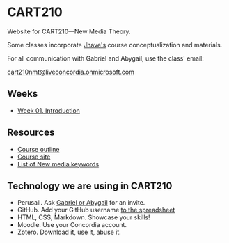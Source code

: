 # CART210
Website for CART210—New Media Theory. 

Some classes incorporate [Jhave's](https://glia.ca/) course conceptualization and materials.

For all communication with Gabriel and Abygail, use the class' email:

[cart210nmt@liveconcordia.onmicrosoft.com](mailto:cart210nmt@liveconcordia.onmicrosoft.com)

## Weeks
- [Week 01. Introduction](https://concordia-dcart.github.io/CART210/slides/C1)
<!-- - [Week 02. Birth of Bits](https://concordia-dcart.github.io/CART210/slides/C2) -->
<!-- - [Week 03. Understanding Media and Hypermedia](https://concordia-dcart.github.io/CART210/slides/C3) -->
<!-- - [Week 04. Cybernetics](https://concordia-dcart.github.io/CART210/slides/C4) -->
<!-- - [Week 05. Interactivity and immersion](https://concordia-dcart.github.io/CART210/slides/C5) -->
<!-- - [Week 06. ADHD](https://concordia-dcart.github.io/CART210/slides/C6) -->
<!-- - [Week 07. Cyberself, cyberspace, and cyberculture](https://concordia-dcart.github.io/CART210/slides/C7) -->
<!-- - [Week 08. Machine learning and AI](https://concordia-dcart.github.io/CART210/slides/C8) -->
<!-- - [Week 09. Copyright and copyleft](https://concordia-dcart.github.io/CART210/slides/C9) -->

## Resources
- [Course outline](https://drive.google.com/file/d/1mVuc5ju5wPMxznzoD3oP9OuVtBPZbLZF/view?usp=drive_link)
- [Course site](https://concordia-dcart.github.io/CART210/)
- [List of New media keywords](https://docs.google.com/spreadsheets/d/1X-VDrn1m_8drUODcmVEF92Le8NAivV7seNMidSBGOOs/edit?gid=565729004#gid=565729004)
<!-- - [New media keywords](https://github.com/concordia-dcart/CART210-glossary/blob/main/glossary.md) -->


## Technology we are using in CART210
<!-- - Discord. Ask [Gabriel](mailto:gabriel.vigliensoni@concordia.ca) or [Chrys](mailto:chrys.vilvang@concordia.ca) for an invite to the CART server. -->
- Perusall. Ask [Gabriel or Abygail](mailto:cart210nmt@liveconcordia.onmicrosoft.com) for an invite.
- GitHub. Add your GitHub username [to the spreadsheet](https://docs.google.com/spreadsheets/d/1u2adipYD-1vU631g7EswUZQMmkTR8v0dP6Z84Kdcgzg/edit?gid=489828489#gid=489828489)
- HTML, CSS, Markdown. Showcase your skills!
- Moodle. Use your Concordia account.
- Zotero. Download it, use it, abuse it.

